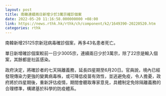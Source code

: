 ```yaml
---
layout: post
title: 南韓連續兩日新增少於3萬宗確診個案
date: 2022-05-20 11:16:58.000000000 +08:00
link: https://news.rthk.hk/rthk/ch/component/k2/1649390-20220520.htm
categories: rthk
---
```


南韓新增25125宗新冠病毒確診個案，再多43名患者死亡。

單日新增確診個案較前一日少3005宗，連續兩日少於3萬宗，除了22宗是輸入個案，其餘都是社區感染。

政府決定，將確診者的七天隔離義務，延長四星期至6月20日。官員說，境內已經發現傳染力更強的變異病毒株，或可降低疫苗有效性，並逃避免疫，令人擔憂，政府將於四星期後，重新評估疫情，期間會聽取專家意見，具體制定免除隔離義務的合理標準，構建基於科學的防疫體系。
